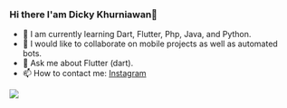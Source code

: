 ### Hi there I'am Dicky Khurniawan👋

- 🌱 I am currently learning Dart, Flutter, Php, Java, and Python.
- 👯 I would like to collaborate on mobile projects as well as automated bots.
- 💬 Ask me about Flutter (dart).
- 📫 How to contact me: [Instagram](https://instagram.com/niiewans)

![](https://raw.githubusercontent.com/dxkrnn/dxkrnn/master/contributions.svg)
